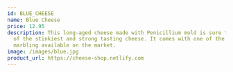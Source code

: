 ```yaml
---
id: BLUE_CHEESE
name: Blue Cheese
price: 12.95
description: This long-aged cheese made with Penicillium mold is sure to be one
  of the stinkiest and strong tasting cheese. It comes with one of the best
  marbling available on the market.
image: /images/blue.jpg
product_url: https://cheese-shop.netlify.com
---
```

